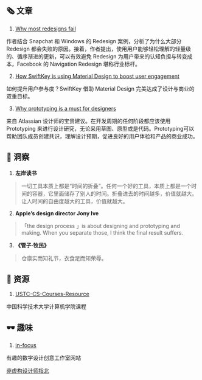 ##  🗞 文章

1. [Why most redesigns fail](https://medium.freecodecamp.org/why-most-redesigns-fail-6ecaaf1b584e)

作者结合 Snapchat 和 Windows 的 Redesign 案例，分析了为什么大部分Redesign 都会失败的原因。接着，作者提出，使用用户能够轻松理解的轻量级的、循序渐进的更新，可以有效避免 Redesign 为用户带来的认知负担与转变成本，Facebook 的 Navigation Redesign 堪称行业标杆。

2. [How SwiftKey is using Material Design to boost user engagement](https://medium.com/@swiftkey/how-swiftkey-is-using-material-design-to-boost-user-engagement-e8f01f54e6d4)

如何提升用户参与度？SwiftKey 借助 Material Design 完美达成了设计与商业的双重目标。

3. [Why prototyping is a must for designers](https://medium.com/designing-atlassian/why-prototyping-is-a-must-for-designers-5ef98dfb3bdc)

来自 Atlassian 设计师的宝贵建议。在开发周期的任何阶段都应该使用Prototyping 来进行设计研究，无论采用草图、原型或是代码。Prototyping可以帮助团队成员创建共识，理解设计预期，促进良好的用户体验和产品的商业成功。

## 💬 洞察

1. **左岸读书**

> 一切工具本质上都是“时间的折叠”。任何一个好的工具，本质上都是一个时间的容器，它里面储存了别人的时间。折叠进去的时间越多，价值就越大。让人时间的自由度越大的工具，价值就越大。

2. **Apple’s design director Jony Ive**

> 「the design process 」is about designing and prototyping and making. When you separate those, I think the final result suffers.

3. **《管子·牧民》**

> 仓廪实而知礼节，衣食足而知荣辱。

## 💎 资源

1. [USTC-CS-Courses-Resource](https://github.com/mbinary/USTC-CS-Courses-Resource?utm_source=gold_browser_extension)

中国科学技术大学计算机学院课程

## 🕶 趣味

1. [in-focus ](https://www.in-focus.co.jp/en/)

有趣的数字设计创意工作室网站

[非虚构设计师指北](https://www.yuque.com/lynnete/design)